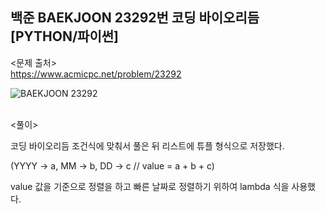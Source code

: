 ## 백준 BAEKJOON 23292번 코딩 바이오리듬 [PYTHON/파이썬]

<문제 출처><br>
https://www.acmicpc.net/problem/23292

![BAEKJOON 23292](https://blog.kakaocdn.net/dn/UGM8X/btrN3L9BK7j/lvbPt9bk019WUShNrW8LHK/img.png)

<br>
<풀이><br>

코딩 바이오리듬 조건식에 맞춰서 풀은 뒤 리스트에 튜플 형식으로 저장했다.

(YYYY → a, MM → b, DD → c // value = a + b + c)

value 값을 기준으로 정렬을 하고 빠른 날짜로 정렬하기 위하여 lambda 식을 사용했다.
